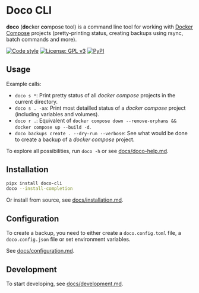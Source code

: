 # Doco CLI

**doco** (**do**cker **co**mpose tool) is a command line tool
for working with [Docker Compose](https://docs.docker.com/compose/compose-file/) projects
(pretty-printing status, creating backups using rsync, batch commands and more).

[![Code style](https://github.com/bibermann/doco-cli/actions/workflows/pre-commit.yml/badge.svg)](https://github.com/bibermann/doco-cli/actions/workflows/pre-commit.yml)
[![License: GPL v3](https://img.shields.io/badge/License-GPLv3-blue.svg)](https://www.gnu.org/licenses/gpl-3.0)
[![PyPI](https://img.shields.io/pypi/v/doco-cli)](https://pypi.org/project/doco-cli)

## Usage

Example calls:

- `doco s *`: Print pretty status of all _docker compose_ projects in the current directory.
- `doco s . -aa`: Print most detailled status of a _docker compose_ project (including variables and volumes).
- `doco r .`: Equivalent of `docker compose down --remove-orphans && docker compose up --build -d`.
- `doco backups create . --dry-run --verbose`: See what would be done to create a backup of a _docker compose_ project.

To explore all possibilities, run `doco -h` or see  [docs/doco-help.md](docs/doco-help.md).

## Installation

```bash
pipx install doco-cli
doco --install-completion
```

Or install from source, see [docs/installation.md](docs/installation.md).

## Configuration

To create a backup, you need to either create a `doco.config.toml` file,
a `doco.config.json` file
or set environment variables.

See [docs/configuration.md](docs/configuration.md).

## Development

To start developing, see [docs/development.md](docs/development.md).
